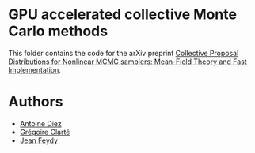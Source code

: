 # GPU accelerated collective Monte Carlo methods

This folder contains the code for the arXiv preprint [Collective Proposal Distributions for Nonlinear MCMC samplers: Mean-Field Theory and Fast Implementation](https://arxiv.org/pdf/1909.08988.pdf).


# Authors

- [Antoine Diez](https://antoinediez.gitlab.io)
- [Grégoire Clarté](https://www.ceremade.dauphine.fr/~clarte/)
- [Jean Feydy](https://www.jeanfeydy.com)
